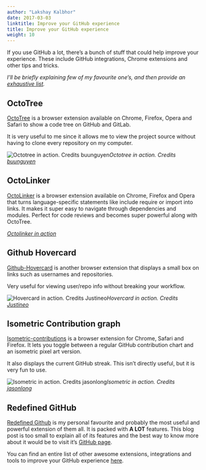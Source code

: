 ```yaml
---
author: "Lakshay Kalbhor"
date: 2017-03-03
linktitle: Improve your GitHub experience
title: Improve your GitHub experience
weight: 10
---
```



If you use GitHub a lot, there’s a bunch of stuff that could help improve your experience. These include GitHub integrations, Chrome extensions and other tips and tricks.

*I’ll be briefly explaining few of my favourite one’s, and then provide an [exhaustive list](https://stefanbuck.com/awesome-browser-extensions-for-github).*

## OctoTree

[OctoTree](https://github.com/buunguyen/octotree) is a browser extension available on Chrome, Firefox, Opera and Safari to show a code tree on GitHub and GitLab.

It is very useful to me since it allows me to view the project source without having to clone every repository on my computer.

![Octotree in action. Credits [buunguyen](https://github.com/buunguyen)](https://cdn-images-1.medium.com/max/2000/1*EKF88oqIyX6FzgueCKdtXg.gif)*Octotree in action. Credits [buunguyen](https://github.com/buunguyen)*

## OctoLinker

[OctoLinker](https://octolinker.now.sh/) is a browser extension available on Chrome, Firefox and Opera that turns language-specific statements like include require or import into links. It makes it super easy to navigate through dependencies and modules. Perfect for code reviews and becomes super powerful along with OctoTree.

[*Octolinker in action*](https://octolinker-demo.now.sh/)

## Github Hovercard

[Github-Hovercard](https://github.com/Justineo/github-hovercard) is another browser extension that displays a small box on links such as usernames and repositories.

Very useful for viewing user/repo info without breaking your workflow.

![Hovercard in action. Credits [Justineo](https://github.com/Justineo)](https://cdn-images-1.medium.com/max/2000/1*usJh3laEsVewlgvKNwTpAw.gif)*Hovercard in action. Credits [Justineo](https://github.com/Justineo)*

## Isometric Contribution graph

[Isometric-contributions](https://github.com/jasonlong/isometric-contributions) is a browser extension for Chrome, Safari and Firefox. It lets you toggle between a regular GitHub contribution chart and an isometric pixel art version.

It also displays the current GitHub streak. This isn’t directly useful, but it is very fun to use.

![Isometric in action. Credits [jasonlong](https://github.com/jasonlong/isometric-contributions)](https://cdn-images-1.medium.com/max/2000/1*XppH2esLixJIeLteewQTWw.gif)*Isometric in action. Credits [jasonlong](https://github.com/jasonlong/isometric-contributions)*

## Redefined GitHub

[Redefined Github](https://github.com/sindresorhus/refined-github) is my personal favourite and probably the most useful and powerful extension of them all. It is packed with **A LOT** features. This blog post is too small to explain all of its features and the best way to know more about it would be to visit it’s [GitHub page](https://github.com/sindresorhus/refined-github).

You can find an entire list of other awesome extensions, integrations and tools to improve your GitHub experience [here](https://github.com/stefanbuck/awesome-browser-extensions-for-github).
